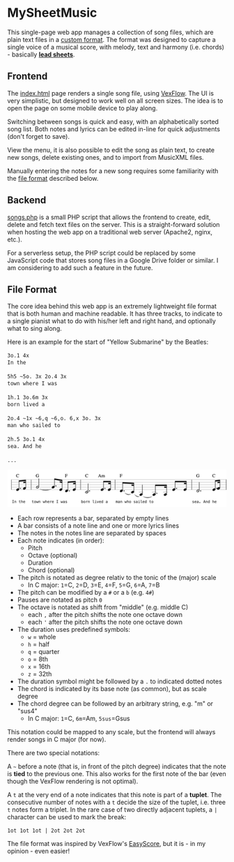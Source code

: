 # MySheetMusic

This single-page web app manages a collection of song files, which are plain text
files in a [custom format](#file-format). The format was designed to capture a
single voice of a musical score, with melody, text and harmony (i.e. chords) - basically **[lead sheets](https://en.wikipedia.org/wiki/Lead_sheet)**.

## Frontend

The [index.html](index.html) page renders a single song file, using [VexFlow](https://www.vexflow.com/).
The UI is very simplistic, but designed to work well on all screen sizes.
The idea is to open the page on some mobile device to play along.

Switching between songs is quick and easy, with an alphabetically sorted song list.
Both notes and lyrics can be edited in-line for quick adjustments (don't forget to save).

View the menu, it is also possible to edit the song as plain text, to create
new songs, delete existing ones, and to import from MusicXML files.

Manually entering the notes for a new song requires some familiarity with
the [file format](#file-format) described below.

## Backend

[songs.php](songs.php) is a small PHP script that allows the frontend
to create, edit, delete and fetch text files on the server. This is a straight-forward
solution when hosting the web app on a traditional web server (Apache2, nginx, etc.).

For a serverless setup, the PHP script could be replaced by some JavaScript code
that stores song files in a Google Drive folder or similar. I am considering to
add such a feature in the future.

## File Format

The core idea behind this web app is an extremely lightweight file format
that is both human and machine readable. It has three tracks, to indicate to
a single pianist what to do with his/her left and right hand, and optionally
what to sing along.

Here is an example for the start of "Yellow Submarine" by the Beatles:

```
3o.1 4x
In the

5h5 ~5o. 3x 2o.4 3x
town where I was

1h.1 3o.6m 3x
born lived a

2o.4 ~1x ~6,q ~6,o. 6,x 3o. 3x
man who sailed to

2h.5 3o.1 4x
sea. And he

...
```

![](assets/vexflow.png)

- Each row represents a bar, separated by empty lines
- A bar consists of a note line and one or more lyrics lines
- The notes in the notes line are separated by spaces
- Each note indicates (in order):
  - Pitch
  - Octave (optional)
  - Duration
  - Chord (optional)
- The pitch is notated as degree relativ to the tonic of the (major) scale
  - In C major: `1`=C, `2`=D, `3`=E, `4`=F, `5`=G, `6`=A, `7`=B
- The pitch can be modified by a `#` or a `b` (e.g. `4#`)
- Pauses are notated as pitch `0`
- The octave is notated as shift from "middle" (e.g. middle C)
  - each `,` after the pitch shifts the note one octave down
  - each `'` after the pitch shifts the note one octave down
- The duration uses predefined symbols:
  - `w` = whole
  - `h` = half
  - `q` = quarter
  - `o` = 8th
  - `x` = 16th
  - `z` = 32th
- The duration symbol might be followed by a `.` to indicated dotted notes
- The chord is indicated by its base note (as common), but as scale degree
- The chord degree can be followed by an arbitrary string, e.g. "m" or "sus4"
  - In C major: `1`=C, `6m`=Am, `5sus`=Gsus

This notation could be mapped to any scale, but the frontend will always
render songs in C major (for now).

There are two special notations:

A `~` before a note (that is, in front of the pitch degree) indicates that the
note is **tied** to the previous one. This also works for the first note of the bar
(even though the VexFlow rendering is not optimal).

A `t` at the very end of a note indicates that this note is part of a **tuplet**.
The consecutive number of notes with a `t` decide the size of the tuplet, i.e.
three `t` notes form a triplet. In the rare case of two directly adjacent tuplets,
a `|` character can be used to mark the break:

```
1ot 1ot 1ot | 2ot 2ot 2ot
```

The file format was inspired by VexFlow's [EasyScore](https://github.com/0xfe/vexflow/wiki/Using-EasyScore), but it is - in my opinion - even easier!
